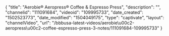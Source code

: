 {
    "title": "Aerobie&reg; Aeropress&reg; Coffee &amp; Espresso Press",
    "description": "",
    "channelid": "111091684",
    "videoid": "109995733",
    "date_created": "1502523773",
    "date_modified": "1504049175",
    "type": "captivate",
    "layout": "channelVideo",
    "url": "\/bbbusa-latest-videos\/aerobie\u00c2-aeropress\u00c2-coffee-espresso-press-3-notes\/111091684-109995733"
}